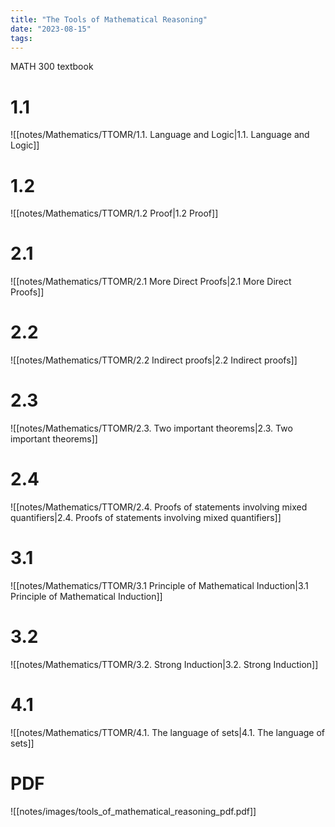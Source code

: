 ```yaml
---
title: "The Tools of Mathematical Reasoning"
date: "2023-08-15"
tags:
---
```


MATH 300 textbook

# 1.1
![[notes/Mathematics/TTOMR/1.1. Language and Logic|1.1. Language and Logic]]
# 1.2
![[notes/Mathematics/TTOMR/1.2 Proof|1.2 Proof]]
# 2.1
![[notes/Mathematics/TTOMR/2.1 More Direct Proofs|2.1 More Direct Proofs]]
# 2.2
![[notes/Mathematics/TTOMR/2.2 Indirect proofs|2.2 Indirect proofs]]
# 2.3
![[notes/Mathematics/TTOMR/2.3. Two important theorems|2.3. Two important theorems]]
# 2.4
![[notes/Mathematics/TTOMR/2.4. Proofs of statements involving mixed quantifiers|2.4. Proofs of statements involving mixed quantifiers]]
# 3.1
![[notes/Mathematics/TTOMR/3.1 Principle of Mathematical Induction|3.1 Principle of Mathematical Induction]]
# 3.2
![[notes/Mathematics/TTOMR/3.2. Strong Induction|3.2. Strong Induction]]

# 4.1
![[notes/Mathematics/TTOMR/4.1. The language of sets|4.1. The language of sets]]
# PDF

![[notes/images/tools_of_mathematical_reasoning_pdf.pdf]]

